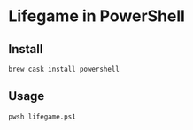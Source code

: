 # Lifegame in PowerShell

## Install

```
brew cask install powershell
```

## Usage

```
pwsh lifegame.ps1
```
